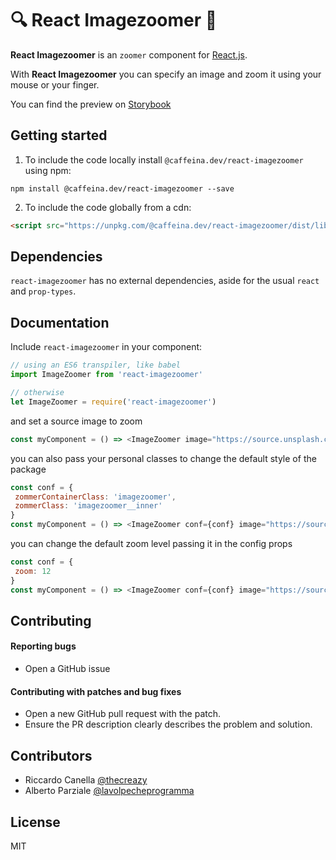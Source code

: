 🔍 React Imagezoomer 🔎
===


**React Imagezoomer** is an `zoomer` component for [React.js](https://facebook.github.io/react/).

With **React Imagezoomer** you can specify an image and zoom it using your mouse or your finger.

You can find the preview on [Storybook](https://caffeinalab.github.io/react-imagezoomer/)

Getting started
---

1. To include the code locally install `@caffeina.dev/react-imagezoomer` using npm:

  ```
  npm install @caffeina.dev/react-imagezoomer --save
  ```

2. To include the code globally from a cdn:
  ```html
  <script src="https://unpkg.com/@caffeina.dev/react-imagezoomer/dist/lib/"></script>
  ```

Dependencies
---
`react-imagezoomer` has no external dependencies, aside for the usual `react` and `prop-types`.


Documentation
---
Include `react-imagezoomer` in your component:

```js
// using an ES6 transpiler, like babel
import ImageZoomer from 'react-imagezoomer'

// otherwise
let ImageZoomer = require('react-imagezoomer')
```

and set a source image to zoom

```js
const myComponent = () => <ImageZoomer image="https://source.unsplash.com/random">
```

you can also pass your personal classes to change the default style of the package

```js
const conf = {
 zommerContainerClass: 'imagezoomer',
 zommerClass: 'imagezoomer__inner'
}
const myComponent = () => <ImageZoomer conf={conf} image="https://source.unsplash.com/random">
```

you can change the default zoom level passing it in the config props

```js
const conf = {
 zoom: 12
}
const myComponent = () => <ImageZoomer conf={conf} image="https://source.unsplash.com/random">
```


Contributing
---

#### **Reporting bugs**

* Open a GitHub issue 

#### **Contributing with patches and bug fixes**

* Open a new GitHub pull request with the patch.
* Ensure the PR description clearly describes the problem and solution.


Contributors
---

- Riccardo Canella [@thecreazy](https://github.com/thecreazy)
- Alberto Parziale [@lavolpecheprogramma](https://github.com/lavolpecheprogramma)


License
---

MIT